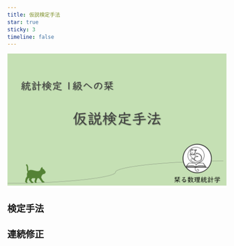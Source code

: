 ```yaml
---
title: 仮説検定手法
star: true
sticky: 3
timeline: false
---
```


<div style="display: flex; gap: 10px; justify-content: center;">
  <img src="/assets/images/test/thumbnail.png" style="max-width: 100%; height: auto;">
</div>

## 検定手法

<div class="vp-card-container">

<VPCard
  title="t検定"
  desc="t検定の概要"
  link="/posts/test/t_test.html"
/>

<VPCard
  title="尤度比検定"
  desc="尤度比検定の概要"
  link="/posts/test/likelihood_ratio.html"
/>
</div>

## 連続修正

<div class="vp-card-container">

<VPCard
  title="半整数補正"
  desc="離散型分布の正規近似・連続修正"
  link="/posts/test/continuity_correction.html"
/>
</div>
